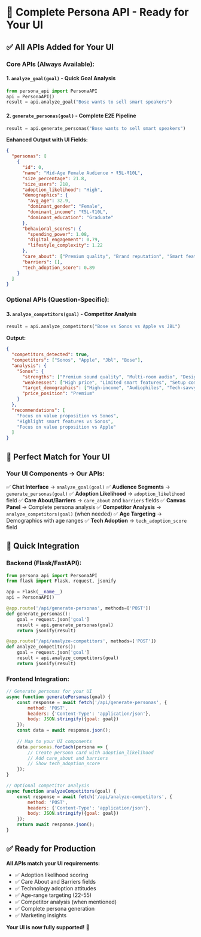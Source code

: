 # 🚀 Complete Persona API - Ready for Your UI

## ✅ All APIs Added for Your UI

### **Core APIs (Always Available):**

#### 1. `analyze_goal(goal)` - Quick Goal Analysis
```python
from persona_api import PersonaAPI
api = PersonaAPI()
result = api.analyze_goal("Bose wants to sell smart speakers")
```

#### 2. `generate_personas(goal)` - Complete E2E Pipeline
```python
result = api.generate_personas("Bose wants to sell smart speakers")
```

**Enhanced Output with UI Fields:**
```json
{
  "personas": [
    {
      "id": 0,
      "name": "Mid-Age Female Audience • ₹5L-₹10L",
      "size_percentage": 21.8,
      "size_users": 218,
      "adoption_likelihood": "High",
      "demographics": {
        "avg_age": 32.9,
        "dominant_gender": "Female",
        "dominant_income": "₹5L-₹10L",
        "dominant_education": "Graduate"
      },
      "behavioral_scores": {
        "spending_power": 1.08,
        "digital_engagement": 0.79,
        "lifestyle_complexity": 1.22
      },
      "care_about": ["Premium quality", "Brand reputation", "Smart features"],
      "barriers": [],
      "tech_adoption_score": 0.89
    }
  ]
}
```

### **Optional APIs (Question-Specific):**

#### 3. `analyze_competitors(goal)` - Competitor Analysis
```python
result = api.analyze_competitors("Bose vs Sonos vs Apple vs JBL")
```

**Output:**
```json
{
  "competitors_detected": true,
  "competitors": ["Sonos", "Apple", "Jbl", "Bose"],
  "analysis": {
    "Sonos": {
      "strengths": ["Premium sound quality", "Multi-room audio", "Design"],
      "weaknesses": ["High price", "Limited smart features", "Setup complexity"],
      "target_demographics": ["High-income", "Audiophiles", "Tech-savvy"],
      "price_position": "Premium"
    }
  },
  "recommendations": [
    "Focus on value proposition vs Sonos",
    "Highlight smart features vs Sonos",
    "Focus on value proposition vs Apple"
  ]
}
```

## 🎯 Perfect Match for Your UI

### **Your UI Components → Our APIs:**

✅ **Chat Interface** → `analyze_goal(goal)`
✅ **Audience Segments** → `generate_personas(goal)` 
✅ **Adoption Likelihood** → `adoption_likelihood` field
✅ **Care About/Barriers** → `care_about` and `barriers` fields
✅ **Canvas Panel** → Complete persona analysis
✅ **Competitor Analysis** → `analyze_competitors(goal)` (when needed)
✅ **Age Targeting** → Demographics with age ranges
✅ **Tech Adoption** → `tech_adoption_score` field

## 🚀 Quick Integration

### **Backend (Flask/FastAPI):**
```python
from persona_api import PersonaAPI
from flask import Flask, request, jsonify

app = Flask(__name__)
api = PersonaAPI()

@app.route('/api/generate-personas', methods=['POST'])
def generate_personas():
    goal = request.json['goal']
    result = api.generate_personas(goal)
    return jsonify(result)

@app.route('/api/analyze-competitors', methods=['POST'])
def analyze_competitors():
    goal = request.json['goal']
    result = api.analyze_competitors(goal)
    return jsonify(result)
```

### **Frontend Integration:**
```javascript
// Generate personas for your UI
async function generatePersonas(goal) {
    const response = await fetch('/api/generate-personas', {
        method: 'POST',
        headers: {'Content-Type': 'application/json'},
        body: JSON.stringify({goal: goal})
    });
    const data = await response.json();
    
    // Map to your UI components
    data.personas.forEach(persona => {
        // Create persona card with adoption_likelihood
        // Add care_about and barriers
        // Show tech_adoption_score
    });
}

// Optional competitor analysis
async function analyzeCompetitors(goal) {
    const response = await fetch('/api/analyze-competitors', {
        method: 'POST',
        headers: {'Content-Type': 'application/json'},
        body: JSON.stringify({goal: goal})
    });
    return await response.json();
}
```

## ✅ Ready for Production

**All APIs match your UI requirements:**
- ✅ Adoption likelihood scoring
- ✅ Care About and Barriers fields
- ✅ Technology adoption attitudes
- ✅ Age-range targeting (22-55)
- ✅ Competitor analysis (when mentioned)
- ✅ Complete persona generation
- ✅ Marketing insights

**Your UI is now fully supported!** 🎉
